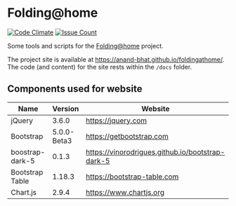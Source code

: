 
# Folding@home

[![Code Climate](https://codeclimate.com/github/anand-bhat/foldingathome/badges/gpa.svg)](https://codeclimate.com/github/anand-bhat/foldingathome)
[![Issue Count](https://codeclimate.com/github/anand-bhat/foldingathome/badges/issue_count.svg)](https://codeclimate.com/github/anand-bhat/foldingathome)

Some tools and scripts for the [Folding@home](https://foldingathome.org) project.

The project site is available at <https://anand-bhat.github.io/foldingathome/>.
The code (and content) for the site rests within the `/docs` folder.

## Components used for website

| Name | Version | Website |
| ----------- | ---- | ----------- |
| jQuery | 3.6.0 | https://jquery.com |
| Bootstrap | 5.0.0-Beta3 | https://getbootstrap.com |
| boostrap-dark-5 | 0.1.3 | https://vinorodrigues.github.io/bootstrap-dark-5 |
| Bootstrap Table | 1.18.3 | https://bootstrap-table.com |
| Chart.js | 2.9.4 | https://www.chartjs.org |

